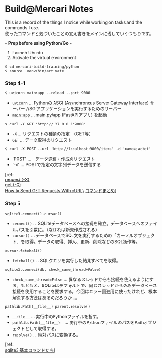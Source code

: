 # Build@Mercari Notes

This is a record of the things I notice while working on tasks and the commands I use.\
使ったコマンドと気づいたことの覚え書きをメインに残していくつもりです。

\- **Prep before using Python/Go** -
1. Launch Ubuntu
2. Activate the virtual environment

```
$ cd mercari-build-training/python
$ source .venv/bin/activate
```

### Step 4-1
```
$ uvicorn main:app --reload --port 9000
```
- `uvicorn` ... Pythonの ASGI (Asynchronous Server Gateway Interface) サーバー //SGIアプリケーションを実行するためのサーバー
- `main:app` ... main.py/app (FastAPIアプリ) を起動


```
$ curl -X GET 'http://127.0.0.1:9000'
```
- `-X` ... リクエストの種類の指定　（GET等）
- `GET` ... データ取得のリクエスト


```
$ curl -X POST --url 'http://localhost:9000/items' -d 'name=jacket'
```
- 'POST' ...　データ送信・作成のリクエスト
- '-d' ... POSTで指定の文字列データを送信する


[ref:\
[request (-X)](https://curl.se/docs/manpage.html#-X)\
[get (-G)](https://curl.se/docs/manpage.html#-G)\
[How to Send GET Requests With cURL](https://crawlbase.com/blog/how-to-send-get-requests-with-curl/#:~:text=A%20cURL%20GET%20request%20is,interaction%2C%20and%20testing%20web%20resources.)\
[コマンドまとめ](https://qiita.com/ryuichi1208/items/e4e1b27ff7d54a66dcd9)]

### Step 5
```
sqlite3.cennect().cursor()
```
- `cennect()` ... SQLiteデータベースへの接続を確立。データベースへのファイルパスを引数に。（なければ新規作成される）
- `cursor()` ... データベースでSQL文を実行するための「カーソルオブジェクト」を取得。データの取得、挿入、更新、削除などのSQL操作等。

```
cursor.fetchall()
```
- `fetchall()` ... SQLクエリを実行した結果すべてを取得。

```
sqlite3.connect(db, check_same_thread=False)
```
- `check_same_thread=False` ... 異なるスレッドからも接続を使えるようにする。もともと、SQLiteはデフォルトで、同じスレッドからのみデータベース接続を使用することを要求する。今回はエラー回避用に使ったけれど、根本解決する方法はあるのだろうか…。

```
pathlib.Path(__file__).parent.resolve()
```
- `__file__` ... 実行中のPythonファイルを指す。
- `pathlib.Path(__file__)`　... 実行中のPythonファイルのパスをPathオブジェクトとして取得する。
- `resolve()` ... 絶対パスに変換する。

[ref:\
[sqlite3 基本コマンドたち](https://qiita.com/saira/items/e08c8849cea6c3b5eb0c)]
